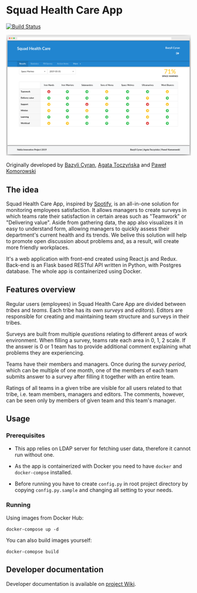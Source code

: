 # Squad Health Care App
[![Build Status](https://travis-ci.org/nokia-wroclaw/innovativeproject-health-care.svg?branch=develop)](https://travis-ci.org/nokia-wroclaw/innovativeproject-health-care)

![App screenshot](readme-image.png)

Originally developed by [Bazyli Cyran](https://github.com/bcyran), [Agata Toczyńska](https://github.com/agatatocz) and [Paweł Komorowski](https://github.com/PawelKomorowski)

## The idea
Squad Health Care App, inspired by [Spotify](https://labs.spotify.com/2014/09/16/squad-health-check-model/), is an all-in-one solution for monitoring employees satisfaction. It allows managers to create surveys in which teams rate their satisfaction in certain areas such as "Teamwork" or "Delivering value". Aside from gathering data, the app also visualizes it in easy to understand form, allowing managers to quickly assess their department's current health and its trends. We belive this solution will help to promote open discussion about problems and, as a result, will create more friendly workplaces.

It's a web application with front-end created using React.js and Redux. Back-end is an Flask based RESTful API written in Python, with Postgres database. The whole app is containerized using Docker.

## Features overview
Regular users (employees) in Squad Health Care App are divided between _tribes_ and _teams_. Each tribe has its own _surveys_ and _editors_). Editors are responsible for creating and maintaining team structure and surveys in their tribes.

Surveys are built from multiple _questions_ relating to different areas of work environment. When filling a survey, teams rate each area in 0, 1, 2 scale. If the answer is 0 or 1 team has to provide additional comment explaining what problems they are experiencing.

Teams have their members and managers. Once during the _survey period_, which can be multiple of one month, one of the members of each team submits answer to a survey after filling it together with an entire team. 

Ratings of all teams in a given tribe are visible for all users related to that tribe, i.e. team members, managers and editors. The comments, however, can be seen only by members of given team and this team's manager.

## Usage
### Prerequisites
* This app relies on LDAP server for fetching user data, therefore it cannot run without one.

* As the app is containerized with Docker you need to have `docker` and `docker-compse` installed.

* Before running you have to create `config.py` in root project directory by copying `config.py.sample` and changing all setting to your needs.

### Running
Using images from Docker Hub:

    docker-compose up -d
    
You can also build images yourself:

    docker-comopse build

## Developer documentation
Developer documentation is available on [project Wiki](https://github.com/nokia-wroclaw/innovativeproject-health-care/wiki/Squad-Health-Care-App-Wiki).
